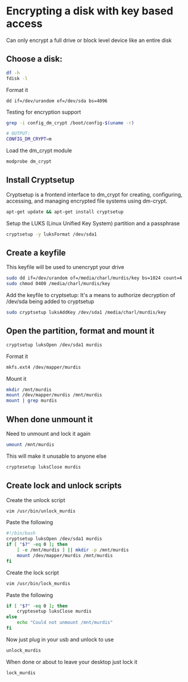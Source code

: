 # Encrypting a disk with key based access

Can only encrypt a full drive or block level device like an entire disk

## Choose a disk:

```sh
df -h
fdisk -l
```

Format it

```
dd if=/dev/urandom of=/dev/sda bs=4096
```

Testing for encryption support

```sh
grep -i config_dm_crypt /boot/config-$(uname -r)

# OUTPUT:
CONFIG_DM_CRYPT=m
```

Load the dm_crypt module

```sh
modprobe dm_crypt
```

## Install Cryptsetup

Cryptsetup is a frontend interface to dm_crypt for creating, configuring, accessing, and managing encrypted file systems using dm-crypt.

```sh
apt-get update && apt-get install cryptsetup 
```

Setup the LUKS (Linux Unified Key System) partition and a passphrase

```sh
cryptsetup -y luksFormat /dev/sda1
```

## Create a keyfile

This keyfile will be used to unencrypt your drive

```sh
sudo dd if=/dev/urandom of=/media/charl/murdis/key bs=1024 count=4
sudo chmod 0400 /media/charl/murdis/key
```

Add the keyfile to cryptsetup: It's a means to authorize decryption of /dev/sda being added to cryptsetup

```sh
sudo cryptsetup luksAddKey /dev/sda1 /media/charl/murdis/key
```

## Open the partition, format and mount it

```sh
cryptsetup luksOpen /dev/sda1 murdis
```

Format it

```sh
mkfs.ext4 /dev/mapper/murdis
```

Mount it

```sh
mkdir /mnt/murdis
mount /dev/mapper/murdis /mnt/murdis
mount | grep murdis
```

## When done unmount it

Need to unmount and lock it again

```sh
umount /mnt/murdis
```

This will make it unusable to anyone else

```sh
cryptesetup luksClose murdis
```

## Create lock and unlock scripts

Create the unlock script

```sh
vim /usr/bin/unlock_murdis
```

Paste the following

```sh
#!/bin/bash
cryptsetup luksOpen /dev/sda1 murdis
if [ "$?" -eq 0 ]; then
	[ -e /mnt/murdis ] || mkdir -p /mnt/murdis
	mount /dev/mapper/murdis /mnt/murdis
fi
```

Create the lock script

```sh
vim /usr/bin/lock_murdis
```

Paste the following

```sh
if [ "$?" -eq 0 ]; then
	cryptesetup luksClose murdis
else
	echo "Could not unmount /mnt/murdis"
fi
```

Now just plug in your usb and unlock to use

```sh
unlock_murdis
```

When done or about to leave your desktop just lock it

```sh
lock_murdis
```

